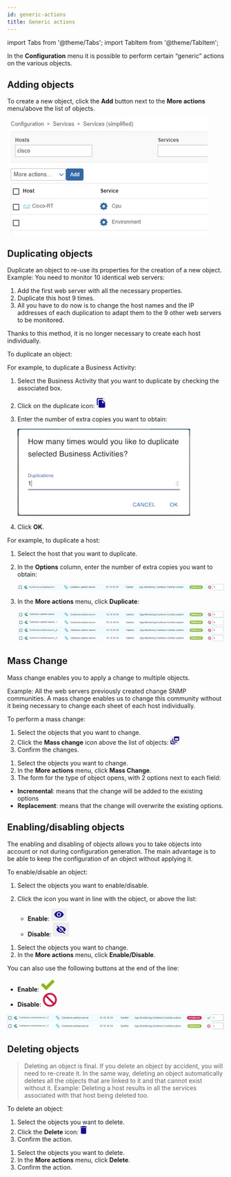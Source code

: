 ```yaml
---
id: generic-actions
title: Generic actions
---
```

import Tabs from '@theme/Tabs';
import TabItem from '@theme/TabItem';


In the **Configuration** menu it is possible to perform certain “generic” actions on the various objects.

## Adding objects

To create a new object, click the **Add** button next to the **More actions** menu/above the list of objects.

![image](../assets/configuration/common/add.png)

## Duplicating objects

Duplicate an object to re-use its properties for the creation of a new
object. Example: You need to monitor 10 identical web servers:

1. Add the first web server with all the necessary properties.
2. Duplicate this host 9 times.
3. All you have to do now is to change the host names and the IP addresses of each duplication to adapt them to the 9 other web servers to be monitored.

Thanks to this method, it is no longer necessary to create each host individually.

To duplicate an object:

<Tabs groupId="sync">
<TabItem value="Method 1" label="Method 1">

For example, to duplicate a Business Activity:

1. Select the Business Activity that you want to duplicate by checking the associated box.
2. Click on the duplicate icon: ![image](../assets/configuration/common/duplicate_new.png#thumbnail1)
3. Enter the number of extra copies you want to obtain:

    ![image](../assets/configuration/common/duplicate_objects_new.png)

4. Click **OK**.

</TabItem>
<TabItem value="Method 2" label="Method 2">

For example, to duplicate a host:

1. Select the host that you want to duplicate.
2. In the **Options** column, enter the number of extra copies you want to obtain:

    ![image](../assets/configuration/common/01duplicate.png)

3. In the **More actions** menu, click **Duplicate**:

    ![image](../assets/configuration/common/01duplicateobjects.png)

</TabItem>
</Tabs>

## Mass Change

Mass change enables you to apply a change to multiple objects.

Example: All the web servers previously created change SNMP communities. A mass change enables us to change this
community without it being necessary to change each sheet of each host individually.

To perform a mass change:

<Tabs groupId="sync">
<TabItem value="Method 1" label="Method 1">

1. Select the objects that you want to change.
2. Click the **Mass change** icon above the list of objects: ![image](../assets/configuration/common/mass_change.png)
3. Confirm the changes.

</TabItem>
<TabItem value="Method 2" label="Method 2">

1. Select the objects you want to change.
2. In the **More actions** menu, click **Mass Change**.
3. The form for the type of object opens, with 2 options next to each field:

  * **Incremental**: means that the change will be added to the existing options
  * **Replacement**: means that the change will overwrite the existing options.

</TabItem>
</Tabs>

## Enabling/disabling objects

The enabling and disabling of objects allows you to take objects into account or not during configuration generation.
The main advantage is to be able to keep the configuration of an object without applying it.

To enable/disable an object:

<Tabs groupId="sync">
<TabItem value="Method 1" label="Method 1">

1. Select the objects you want to enable/disable.
2. Click the icon you want in line with the object, or above the list:

    * **Enable**: ![image](../assets/configuration/common/enabled_new.png#thumbnail1)
    * **Disable**: ![image](../assets/configuration/common/disabled_new.png#thumbnail1)

</TabItem>
<TabItem value="Method 2" label="Method 2">

1. Select the objects you want to change.
2. In the **More actions**  menu, click **Enable/Disable**.

You can also use the following buttons at the end of the line:

*  **Enable**: ![image](../assets/configuration/common/enabled.png#thumbnail1)
* **Disable**: ![image](../assets/configuration/common/disabled.png#thumbnail1)

![image](../assets/configuration/common/enable_disable.png)

</TabItem>
</Tabs>

## Deleting objects

> Deleting an object is final. If you delete an object by accident, you will need to re-create it. In the same way,
> deleting an object automatically deletes all the objects that are linked to it and that cannot exist without it. Example:
> Deleting a host results in all the services associated with that host being deleted too.

To delete an object:

<Tabs groupId="sync">
<TabItem value="Method 1" label="Method 1">

1. Select the objects you want to delete.
2. Click the **Delete** icon: ![image](../assets/configuration/common/delete_new.png#thumbnail1)
3. Confirm the action.

</TabItem>
<TabItem value="Method 2" label="Method 2">

1. Select the objects you want to delete.
2. In the **More actions** menu, click **Delete**.
3. Confirm the action.

</TabItem>
</Tabs>
